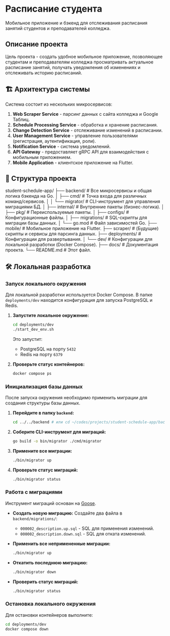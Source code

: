
# Расписание студента

Мобильное приложение и бэкенд для отслеживания расписания занятий студентов и преподавателей колледжа.

## Описание проекта

Цель проекта - создать удобное мобильное приложение, позволяющее студентам и преподавателям колледжа просматривать актуальное расписание занятий, получать уведомления об изменениях и отслеживать историю расписаний.

## 🏗️ Архитектура системы

Система состоит из нескольких микросервисов:

1.  **Web Scraper Service** - парсинг данных с сайта колледжа и Google Таблиц.
2.  **Schedule Processing Service** - обработка и хранение расписания.
3.  **Change Detection Service** - отслеживание изменений в расписании.
4.  **User Management Service** - управление пользователями (регистрация, аутентификация, роли).
5.  **Notification Service** - система уведомлений.
6.  **API Gateway** - предоставляет gRPC API для взаимодействия с мобильным приложением.
7.  **Mobile Application** - клиентское приложение на Flutter.

## 📁 Структура проекта
student-schedule-app/
├── backend/              # Все микросервисы и общая логика бэкенда на Go.
│   ├── cmd/              # Точка входа для различных команд/сервисов.
│   │   └── migrator/     # CLI-инструмент для управления миграциями БД.
│   ├── internal/         # Внутренние пакеты (бизнес-логика).
│   ├── pkg/              # Переиспользуемые пакеты.
│   ├── configs/          # Конфигурационные файлы.
│   ├── migrations/       # SQL-скрипты для миграции базы данных.
│   └── go.mod            # Файл зависимостей Go.
├── mobile/               # Мобильное приложение на Flutter.
├── scraper/              # (Будущие) скрипты и сервисы для парсинга данных.
├── deployments/          # Конфигурации для развертывания.
│   └── dev/              # Конфигурации для локальной разработки (Docker Compose).
├── docs/                 # Документация проекта.
└── README.md             # Этот файл.

## 🛠️ Локальная разработка

### Запуск локального окружения

Для локальной разработки используется Docker Compose. В папке `deployments/dev` находится конфигурация для запуска PostgreSQL и Redis.

1.  **Запустите локальное окружение:**
    ```bash
    cd deployments/dev
    ./start_dev_env.sh
    ```
    Это запустит:
    - PostgreSQL на порту `5432`
    - Redis на порту `6379`

2.  **Проверьте статус контейнеров:**
    ```bash
    docker compose ps
    ```

### Инициализация базы данных

После запуска окружения необходимо применить миграции для создания структуры базы данных.

1.  **Перейдите в папку `backend`:**
    ```bash
    cd ../../backend # или cd ~/codes/projects/student-schedule-app/backend
    ```

2.  **Соберите CLI-инструмент для миграций:**
    ```bash
    go build -o bin/migrator ./cmd/migrator
    ```

3.  **Примените все миграции:**
    ```bash
    ./bin/migrator up
    ```

4.  **Проверьте статус миграций:**
    ```bash
    ./bin/migrator status
    ```

### Работа с миграциями

Инструмент миграций основан на [Goose](https://github.com/pressly/goose).

-   **Создать новую миграцию:**
    Создайте два файла в `backend/migrations/`:
    -   `000002_description.up.sql` - SQL для применения изменений.
    -   `000002_description.down.sql` - SQL для отката изменений.

-   **Применить все непримененные миграции:**
    ```bash
    ./bin/migrator up
    ```

-   **Откатить последнюю миграцию:**
    ```bash
    ./bin/migrator down
    ```

-   **Проверить статус миграций:**
    ```bash
    ./bin/migrator status
    ```

### Остановка локального окружения

Для остановки контейнеров выполните:

```bash
cd deployments/dev
docker compose down
